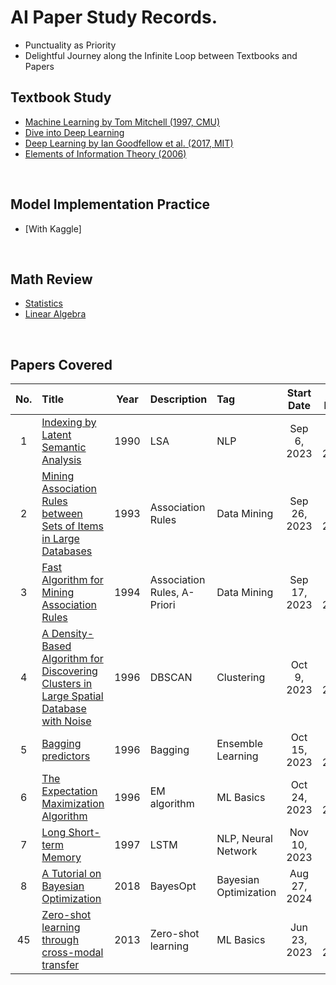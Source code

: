 # AI Paper Study Records.
* Punctuality as Priority
* Delightful Journey along the Infinite Loop between Textbooks and Papers

## Textbook Study
* [Machine Learning by Tom Mitchell (1997, CMU)](text_books/ml_tom_mitchell/main.md)
* [Dive into Deep Learning](text_books/dive_into_deep_learning/main.md)
* [Deep Learning by Ian Goodfellow et al. (2017, MIT)](text_books/deep_learning_mit/main.md)
* [Elements of Information Theory (2006)](text_books/elmnts_info_theory/main.md)

<br>

## Model Implementation Practice
* [With Kaggle]

<br>

## Math Review
* [Statistics](./math/statistics/main.md)
* [Linear Algebra](./math/linear_algebra/main.md)

<br>

## Papers Covered
|No.|Title|Year|Description|Tag|Start Date|End Date|
|:-:|:----|:--:|:----------|:--|:--------:|:------:|
|  1|[Indexing by Latent Semantic Analysis](./paper_study/0020_lsa/note.md)|1990|LSA|NLP|Sep 6, 2023|Sep 16, 2023|
|  2|[Mining Association Rules between Sets of Items in Large Databases](./paper_study/0031_mining_asso/note.md)|1993|Association Rules|Data Mining|Sep 26, 2023|Oct 1, 2023|
|  3|[Fast Algorithm for Mining Association Rules](./paper_study/0030_fast_mining/note.md)|1994|Association Rules, A-Priori|Data Mining|Sep 17, 2023|Oct 8, 2023|
|  4|[A Density-Based Algorithm for Discovering Clusters in Large Spatial Database with Noise](./paper_study/0040_density_based_algo/note.md)|1996|DBSCAN|Clustering|Oct 9, 2023|Oct 14, 2023|
|  5|[Bagging predictors](./paper_study/0050_bagging_predictiors/note.md)|1996|Bagging|Ensemble Learning|Oct 15, 2023|Oct 23, 2023|
|  6|[The Expectation Maximization Algorithm](./paper_study/0060_expectation_max/note.md)|1996|EM algorithm|ML Basics|Oct 24, 2023|Nov 9, 2023|
|  7|[Long Short-term Memory](./paper_study/0070_lstm/note.md)|1997|LSTM|NLP, Neural Network|Nov 10, 2023|WIP|
|  8|[A Tutorial on Bayesian Optimization](./paper_study/0080_tutorial_bayesian_optimization/note.md)|2018|BayesOpt|Bayesian Optimization|Aug 27, 2024|WIP|
| 45|[Zero-shot learning through cross-modal transfer](./paper_study/0010_zero_shot_learning.md/note.md)|2013|Zero-shot learning|ML Basics|Jun 23, 2023|Jul 12, 2023|